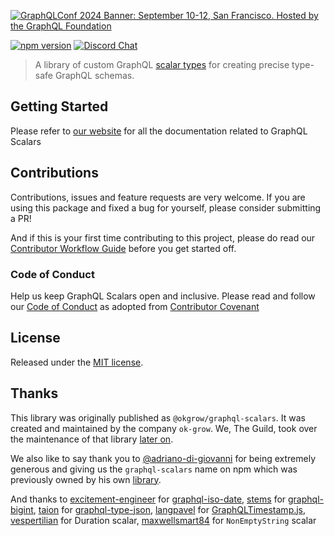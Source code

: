 [![GraphQLConf 2024 Banner: September 10-12, San Francisco. Hosted by the GraphQL Foundation](https://github.com/user-attachments/assets/bdb8cd5d-5186-4ece-b06b-b00a499b7868)](https://graphql.org/conf/2024/?utm_source=github&utm_medium=graphql_scalars&utm_campaign=readme)

<!-- Uncomment when we remove GraphQL Conf banner -->
<!-- [![scalar](https://user-images.githubusercontent.com/25294569/63675022-87723c80-c7f0-11e9-87b9-22c78c9a17e2.gif)](https://www.graphql-scalars.dev) -->

[![npm version](https://badge.fury.io/js/graphql-scalars.svg)](https://badge.fury.io/js/graphql-scalars)
[![Discord Chat](https://img.shields.io/discord/625400653321076807)](https://discord.gg/xud7bH9)

> A library of custom GraphQL [scalar types](http://graphql.org/learn/schema/#scalar-types) for
> creating precise type-safe GraphQL schemas.

## Getting Started

Please refer to [our website](https://www.graphql-scalars.dev) for all the documentation related to
GraphQL Scalars

## Contributions

Contributions, issues and feature requests are very welcome. If you are using this package and fixed
a bug for yourself, please consider submitting a PR!

And if this is your first time contributing to this project, please do read our
[Contributor Workflow Guide](https://github.com/the-guild-org/Stack/blob/master/CONTRIBUTING.md)
before you get started off.

### Code of Conduct

Help us keep GraphQL Scalars open and inclusive. Please read and follow our
[Code of Conduct](https://github.com/the-guild-org/Stack/blob/master/CODE_OF_CONDUCT.md) as adopted
from [Contributor Covenant](https://www.contributor-covenant.org/)

## License

Released under the [MIT license](./LICENSE).

## Thanks

This library was originally published as `@okgrow/graphql-scalars`. It was created and maintained by
the company `ok-grow`. We, The Guild, took over the maintenance of that library
[later on](https://the-guild.dev/blog/taking-over-merge-graphql-schemas).

We also like to say thank you to [@adriano-di-giovanni](https://github.com/adriano-di-giovanni) for
being extremely generous and giving us the `graphql-scalars` name on npm which was previously owned
by his own [library](https://github.com/adriano-di-giovanni/graphql-scalars).

And thanks to [excitement-engineer](https://github.com/excitement-engineer) for
[graphql-iso-date](https://github.com/excitement-engineer/graphql-iso-date),
[stems](https://github.com/stems) for [graphql-bigint](https://github.com/stems/graphql-bigint),
[taion](https://github.com/taion) for
[graphql-type-json](https://github.com/taion/graphql-type-json),
[langpavel](https://github.com/langpavel) for
[GraphQLTimestamp.js](https://gist.github.com/langpavel/b30f3d507a47713b0c6e89016e4e9eb7),
[vespertilian](https://github.com/vespertilian) for Duration scalar,
[maxwellsmart84](https://github.com/maxwellsmart84) for `NonEmptyString` scalar

